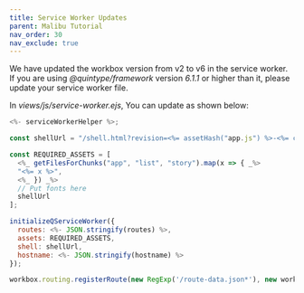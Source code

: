 ```yaml
---
title: Service Worker Updates
parent: Malibu Tutorial
nav_order: 30
nav_exclude: true
---
```


We have updated the workbox version from v2 to v6 in the service worker. If you are using *@quintype/framework* version *6.1.1* or higher than it, please update your service worker file.

In _views/js/service-worker.ejs_, You can update as shown below:

```javascript
<%- serviceWorkerHelper %>;

const shellUrl = "/shell.html?revision=<%= assetHash("app.js") %>-<%= configVersion %>";

const REQUIRED_ASSETS = [
  <%_ getFilesForChunks("app", "list", "story").map(x => { _%>
  "<%= x %>",
  <%_ }) _%>
  // Put fonts here
  shellUrl
];

initializeQServiceWorker({
  routes: <%- JSON.stringify(routes) %>,
  assets: REQUIRED_ASSETS,
  shell: shellUrl,
  hostname: <%- JSON.stringify(hostname) %>
});

workbox.routing.registerRoute(new RegExp('/route-data.json*'), new workbox.strategies.NetworkFirst());

```

